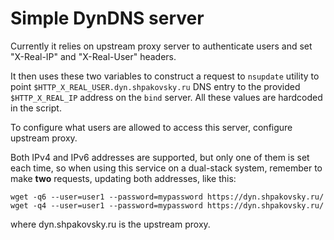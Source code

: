 Simple DynDNS server
====================

Currently it relies on upstream proxy server to authenticate users and set "X-Real-IP" and "X-Real-User" headers.

It then uses these two variables to construct a request to `nsupdate` utility to point `$HTTP_X_REAL_USER.dyn.shpakovsky.ru` DNS entry to the provided `$HTTP_X_REAL_IP` address on the `bind` server. All these values are hardcoded in the script.

To configure what users are allowed to access this server, configure upstream proxy.

Both IPv4 and IPv6 addresses are supported, but only one of them is set each time, so when using this service on a dual-stack system, remember to make **two** requests, updating both addresses, like this:

	wget -q6 --user=user1 --password=mypassword https://dyn.shpakovsky.ru/
	wget -q4 --user=user1 --password=mypassword https://dyn.shpakovsky.ru/

where dyn.shpakovsky.ru is the upstream proxy.
